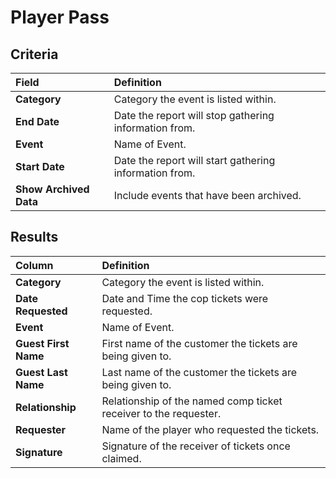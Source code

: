 # Player Pass

## Criteria

| **Field** | **Definition** |
| :--- | :--- |
| **Category** | Category the event is listed within. |
| **End Date** | Date the report will stop gathering information from. |
| **Event** | Name of Event. |
| **Start Date** | Date the report will start gathering information from. |
| **Show Archived Data** | Include events that have been archived. |

## Results

| **Column** | **Definition** |
| :--- | :--- |
| **Category** | Category the event is listed within. |
| **Date Requested** | Date and Time the cop tickets were requested. |
| **Event** | Name of Event. |
| **Guest First Name** | First name of the customer the tickets are being given to. |
| **Guest Last Name** | Last name of the customer the tickets are being given to. |
| **Relationship** | Relationship of the named comp ticket receiver to the requester. |
| **Requester** | Name of the player who requested the tickets. |
| **Signature** | Signature of the receiver of tickets once claimed. |

